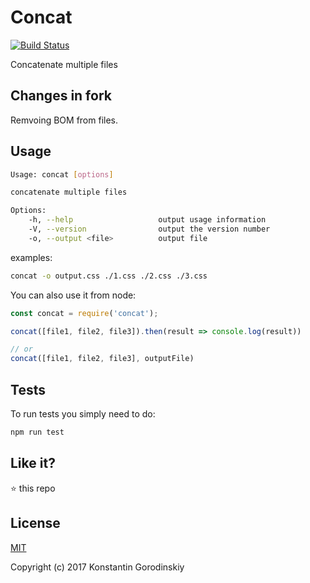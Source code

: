 # Concat

[![Build Status](https://travis-ci.org/gko/concat.svg?branch=master)](https://travis-ci.org/gko/concat)

Concatenate multiple files

## Changes in fork

Remvoing BOM from files.

## Usage

```bash
Usage: concat [options]

concatenate multiple files

Options:
    -h, --help                   output usage information
    -V, --version                output the version number
    -o, --output <file>          output file
```

examples:
```bash
concat -o output.css ./1.css ./2.css ./3.css
```

You can also use it from node:

```javascript
const concat = require('concat');

concat([file1, file2, file3]).then(result => console.log(result))

// or
concat([file1, file2, file3], outputFile)
```

## Tests

To run tests you simply need to do:
```bash
npm run test
```

## Like it?

:star: this repo

## License

[MIT](http://opensource.org/licenses/MIT)

Copyright (c) 2017 Konstantin Gorodinskiy
